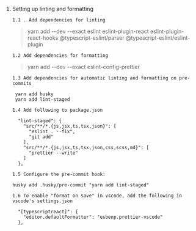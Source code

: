 1.  Setting up linting and formatting

        1.1 . Add dependencies for linting

    > yarn add --dev --exact eslint eslint-plugin-react eslint-plugin-react-hooks @typescript-eslint/parser @typescript-eslint/eslint-plugin

        1.2 Add dependencies for formatting

    > yarn add --dev --exact eslint-config-prettier

        1.3 Add dependencies for automatic linting and formatting on pre-commits

    ```
     yarn add husky
     yarn add lint-staged
    ```

        1.4 Add following to package.json

    ```
      "lint-staged": {
        "src/**/*.{js,jsx,ts,tsx,json}": [
          "eslint . --fix",
          "git add"
        ],
        "src/**/*.{js,jsx,ts,tsx,json,css,scss,md}": [
          "prettier --write"
        ]
      },
    ```

        1.5 Configure the pre-commit hook:

    ```
    husky add .husky/pre-commit "yarn add lint-staged"
    ```

        1.6 To enable "format on save" in vscode, add the following in vscode's settings.json

    ```
      "[typescriptreact]": {
        "editor.defaultFormatter": "esbenp.prettier-vscode"
      },
    ```

